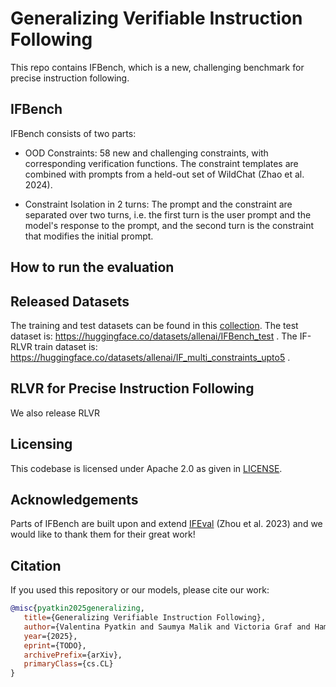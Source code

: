 # Generalizing Verifiable Instruction Following

This repo contains IFBench, which is a new, challenging benchmark for precise instruction following. 

## IFBench
IFBench consists of two parts:

- OOD Constraints: 58 new and challenging constraints, with corresponding verification functions. The constraint templates are combined with prompts from a held-out set of WildChat (Zhao et al. 2024).

- Constraint Isolation in 2 turns: The prompt and the constraint are separated over two turns, i.e. the first turn is the user prompt and the model's response to the prompt, and the second turn is the constraint that modifies the initial prompt.

## How to run the evaluation

## Released Datasets
The training and test datasets can be found in this [collection](https://huggingface.co/collections/allenai/ifbench-683f590687f61b512558cdf1).
The test dataset is: https://huggingface.co/datasets/allenai/IFBench_test .
The IF-RLVR train dataset is: https://huggingface.co/datasets/allenai/IF_multi_constraints_upto5 .

## RLVR for Precise Instruction Following
We also release RLVR 

## Licensing

This codebase is licensed under Apache 2.0 as given in [LICENSE](./LICENSE).


## Acknowledgements

Parts of IFBench are built upon and extend [IFEval](https://github.com/google-research/google-research/tree/master/instruction_following_eval) (Zhou et al. 2023) and we would like to thank them for their great work!


## Citation

If you used this repository or our models, please cite our work:

```bibtex
@misc{pyatkin2025generalizing,
   title={Generalizing Verifiable Instruction Following}, 
   author={Valentina Pyatkin and Saumya Malik and Victoria Graf and Hamish Ivison and Shengyi Huang and Pradeep Dasigi and Nathan Lambert and Hannaneh Hajishirzi},
   year={2025},
   eprint={TODO},
   archivePrefix={arXiv},
   primaryClass={cs.CL}
}
